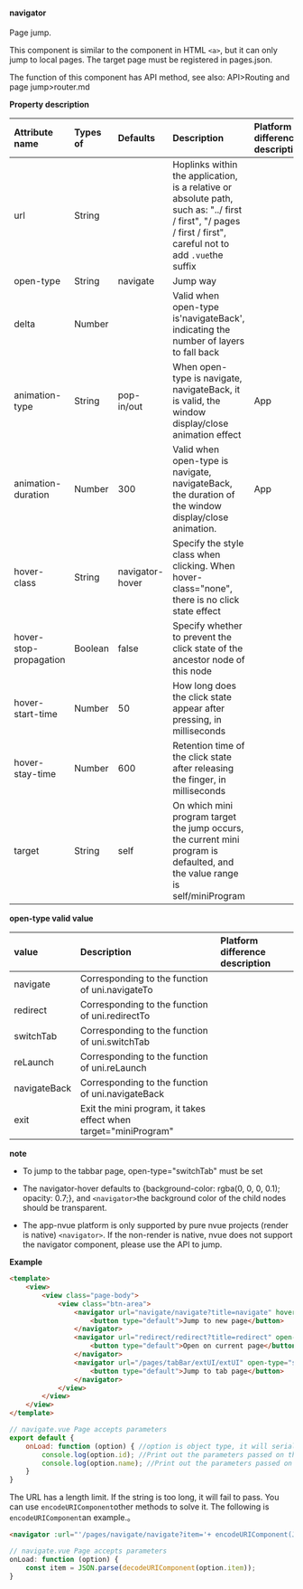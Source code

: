 #### navigator

Page jump.

This component is similar to the component in HTML `<a>`, but it can only jump to local pages. The target page must be registered in pages.json.

The function of this component has API method, see also: API>Routing and page jump>router.md

**Property description**

|Attribute name| Types of | Defaults        | Description                                                  |Platform difference description|
|:-|:-|:-|:-|:-|
|url|String||Hoplinks within the application, is a relative or absolute path, such as: "../ first / first", "/ pages / first / first", careful not to add `.vue`the suffix||
|open-type|String|navigate|Jump way||
|delta|Number||Valid when open-type is'navigateBack', indicating the number of layers to fall back||
|animation-type|String|pop-in/out|When open-type is navigate, navigateBack, it is valid, the window display/close animation effect|App|
|animation-duration|Number|300|Valid when open-type is navigate, navigateBack, the duration of the window display/close animation.|App|
|hover-class|String|navigator-hover|Specify the style class when clicking. When hover-class="none", there is no click state effect||
|hover-stop-propagation|Boolean|false|Specify whether to prevent the click state of the ancestor node of this node||
|hover-start-time|Number|50|How long does the click state appear after pressing, in milliseconds||
|hover-stay-time|Number|600|Retention time of the click state after releasing the finger, in milliseconds|&nbsp;|
|target|String|self|On which mini program target the jump occurs, the current mini program is defaulted, and the value range is self/miniProgram||

**open-type valid value**

| value        | Description                                                  | Platform difference description |
|:-|:-|:-|
|navigate|Corresponding to the function of uni.navigateTo||
|redirect|Corresponding to the function of uni.redirectTo||
|switchTab|Corresponding to the function of uni.switchTab||
|reLaunch|Corresponding to the function of uni.reLaunch||
|navigateBack|Corresponding to the function of uni.navigateBack||
|exit|Exit the mini program, it takes effect when target="miniProgram"||

**note**

- To jump to the tabbar page, open-type="switchTab" must be set

- The navigator-hover defaults to {background-color: rgba(0, 0, 0, 0.1); opacity: 0.7;}, and `<navigator>`the background color of the child nodes should be transparent.

- The app-nvue platform is only supported by pure nvue projects (render is native) `<navigator>`. If the non-render is native, nvue does not support the navigator component, please use the API to jump.

  

**Example** 

```html
<template>
	<view>
		<view class="page-body">
			<view class="btn-area">
				<navigator url="navigate/navigate?title=navigate" hover-class="navigator-hover">
					<button type="default">Jump to new page</button>
				</navigator>
				<navigator url="redirect/redirect?title=redirect" open-type="redirect" hover-class="other-navigator-hover">
					<button type="default">Open on current page</button>
				</navigator>
				<navigator url="/pages/tabBar/extUI/extUI" open-type="switchTab" hover-class="other-navigator-hover">
					<button type="default">Jump to tab page</button>
				</navigator>
			</view>
		</view>
	</view>
</template>
```

```javascript
// navigate.vue Page accepts parameters
export default {
	onLoad: function (option) { //option is object type, it will serialize the parameters passed on the previous page
		console.log(option.id); //Print out the parameters passed on the previous page
		console.log(option.name); //Print out the parameters passed on the previous page
	}
}
```

The URL has a length limit. If the string is too long, it will fail to pass. You can use `encodeURIComponent`other methods to solve it. The following is `encodeURIComponent`an example.。
```html
<navigator :url="'/pages/navigate/navigate?item='+ encodeURIComponent(JSON.stringify(item))"></navigator>
```
```javascript
// navigate.vue Page accepts parameters
onLoad: function (option) {
	const item = JSON.parse(decodeURIComponent(option.item));
}
```

